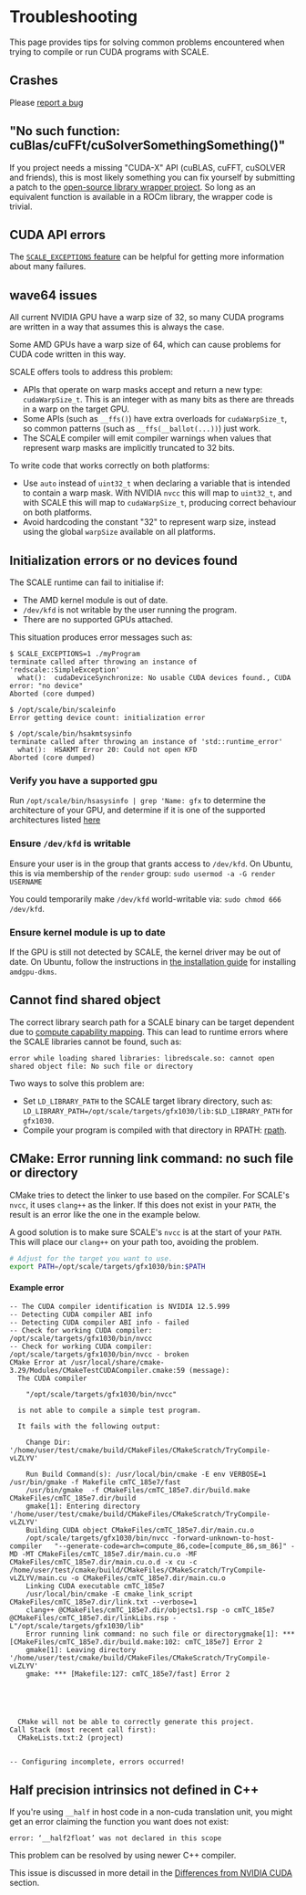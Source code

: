 # Troubleshooting

This page provides tips for solving common problems encountered when trying 
to compile or run CUDA programs with SCALE.

## Crashes

Please [report a bug](../contact/report-a-bug.md)

## "No such function: cuBlas/cuFFt/cuSolverSomethingSomething()"

If you project needs a missing "CUDA-X" API (cuBLAS, cuFFT, cuSOLVER and
friends), this is most likely something you can fix yourself by submitting a
patch to the [open-source library wrapper project](https://github.com/spectral-compute/scale-library-wrappers).
So long as an equivalent function is available in a ROCm library, the wrapper
code is trivial.

## CUDA API errors

The [`SCALE_EXCEPTIONS` feature](runtime-extensions.md#scale_exceptions1) can
be helpful for getting more information about many failures.

## wave64 issues

All current NVIDIA GPU have a warp size of 32, so many CUDA programs are 
written in a way that assumes this is always the case.

Some AMD GPUs have a warp size of 64, which can cause problems for CUDA code 
written in this way.

SCALE offers tools to address this problem:

- APIs that operate on warp masks accept and return a new type: 
  `cudaWarpSize_t`. This is an integer with as many bits as there are 
  threads in a warp on the target GPU.
- Some APIs (such as `__ffs()`) have extra overloads for `cudaWarpSize_t`, so
  common patterns (such as `__ffs(__ballot(...))`) just work.
- The SCALE compiler will emit compiler warnings when values that represent 
  warp masks are implicitly truncated to 32 bits.

To write code that works correctly on both platforms:

- Use `auto` instead of `uint32_t` when declaring a variable that is 
  intended to contain a warp mask. With NVIDIA `nvcc` this will map to
  `uint32_t`, and with SCALE this will map to `cudaWarpSize_t`, producing 
  correct behaviour on both platforms.
- Avoid hardcoding the constant "32" to represent warp size, instead using 
  the global `warpSize` available on all platforms.

## Initialization errors or no devices found

The SCALE runtime can fail to initialise if:

- The AMD kernel module is out of date.
- `/dev/kfd` is not writable by the user running the program.
- There are no supported GPUs attached.

This situation produces error messages such as:

```
$ SCALE_EXCEPTIONS=1 ./myProgram
terminate called after throwing an instance of 'redscale::SimpleException'
  what():  cudaDeviceSynchronize: No usable CUDA devices found., CUDA error: "no device"
Aborted (core dumped)
```

```
$ /opt/scale/bin/scaleinfo
Error getting device count: initialization error
```

```
$ /opt/scale/bin/hsakmtsysinfo
terminate called after throwing an instance of 'std::runtime_error'
  what():  HSAKMT Error 20: Could not open KFD
Aborted (core dumped)
```

### Verify you have a supported gpu

Run `/opt/scale/bin/hsasysinfo | grep 'Name: gfx` to determine the 
architecture of your GPU, and determine if it is one of the supported 
architectures listed [here](../README.md#which-gpus-are-supported)

### Ensure `/dev/kfd` is writable

Ensure your user is in the group that grants access to `/dev/kfd`. On Ubuntu,
this is via membership of the `render` group:
`sudo usermod -a -G render USERNAME`

You could temporarily make `/dev/kfd` world-writable via: `sudo chmod 666 
/dev/kfd`.

### Ensure kernel module is up to date

If the GPU is still not detected by SCALE, the kernel driver may be out of 
date. On Ubuntu, follow the instructions in
[the installation guide](how-to-install.md#debian-like-linux-debian-ubuntu-mint)
for installing `amdgpu-dkms`.

## Cannot find shared object

The correct library search path for a SCALE binary can be target dependent due
to [compute capability mapping](./compute-capabilities.md). This can lead
to runtime errors where the SCALE libraries cannot be found, such as:

```
error while loading shared libraries: libredscale.so: cannot open shared object file: No such file or directory
```

Two ways to solve this problem are:
 - Set `LD_LIBRARY_PATH` to the SCALE target library directory, such as:
   `LD_LIBRARY_PATH=/opt/scale/targets/gfx1030/lib:$LD_LIBRARY_PATH` for `gfx1030`.
 - Compile your program is compiled with that directory in RPATH:
   [rpath](https://en.wikipedia.org/wiki/Rpath).

## CMake: Error running link command: no such file or directory

CMake tries to detect the linker to use based on the compiler. For SCALE's
`nvcc`, it uses `clang++` as the linker. If this does not exist in your `PATH`,
the result is an error like the one in the example below.

A good solution is to make sure SCALE's `nvcc` is at the start of your `PATH`.
This will place our `clang++` on your path too, avoiding the problem.

```bash
# Adjust for the target you want to use.
export PATH=/opt/scale/targets/gfx1030/bin:$PATH
```

#### Example error

```
-- The CUDA compiler identification is NVIDIA 12.5.999
-- Detecting CUDA compiler ABI info
-- Detecting CUDA compiler ABI info - failed
-- Check for working CUDA compiler: /opt/scale/targets/gfx1030/bin/nvcc
-- Check for working CUDA compiler: /opt/scale/targets/gfx1030/bin/nvcc - broken
CMake Error at /usr/local/share/cmake-3.29/Modules/CMakeTestCUDACompiler.cmake:59 (message):
  The CUDA compiler

    "/opt/scale/targets/gfx1030/bin/nvcc"

  is not able to compile a simple test program.

  It fails with the following output:

    Change Dir: '/home/user/test/cmake/build/CMakeFiles/CMakeScratch/TryCompile-vLZLYV'

    Run Build Command(s): /usr/local/bin/cmake -E env VERBOSE=1 /usr/bin/gmake -f Makefile cmTC_185e7/fast
    /usr/bin/gmake  -f CMakeFiles/cmTC_185e7.dir/build.make CMakeFiles/cmTC_185e7.dir/build
    gmake[1]: Entering directory '/home/user/test/cmake/build/CMakeFiles/CMakeScratch/TryCompile-vLZLYV'
    Building CUDA object CMakeFiles/cmTC_185e7.dir/main.cu.o
    /opt/scale/targets/gfx1030/bin/nvcc -forward-unknown-to-host-compiler   "--generate-code=arch=compute_86,code=[compute_86,sm_86]" -MD -MT CMakeFiles/cmTC_185e7.dir/main.cu.o -MF CMakeFiles/cmTC_185e7.dir/main.cu.o.d -x cu -c /home/user/test/cmake/build/CMakeFiles/CMakeScratch/TryCompile-vLZLYV/main.cu -o CMakeFiles/cmTC_185e7.dir/main.cu.o
    Linking CUDA executable cmTC_185e7
    /usr/local/bin/cmake -E cmake_link_script CMakeFiles/cmTC_185e7.dir/link.txt --verbose=1
    clang++ @CMakeFiles/cmTC_185e7.dir/objects1.rsp -o cmTC_185e7 @CMakeFiles/cmTC_185e7.dir/linkLibs.rsp -L"/opt/scale/targets/gfx1030/lib"
    Error running link command: no such file or directorygmake[1]: *** [CMakeFiles/cmTC_185e7.dir/build.make:102: cmTC_185e7] Error 2
    gmake[1]: Leaving directory '/home/user/test/cmake/build/CMakeFiles/CMakeScratch/TryCompile-vLZLYV'
    gmake: *** [Makefile:127: cmTC_185e7/fast] Error 2





  CMake will not be able to correctly generate this project.
Call Stack (most recent call first):
  CMakeLists.txt:2 (project)


-- Configuring incomplete, errors occurred!
```

## Half precision intrinsics not defined in C++

If you're using `__half` in host code in a non-cuda translation unit, you 
might get an error claiming the function you want does not exist:

```
error: ‘__half2float’ was not declared in this scope
```

This problem can be resolved by using newer C++ compiler.

This issue is discussed in more detail in the [Differences from NVIDIA CUDA](differences.md#host-side-__half-support) 
section.
